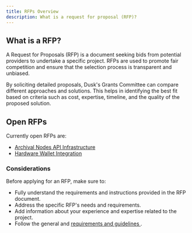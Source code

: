 ```yaml
---
title: RFPs Overview
description: What is a request for proposal (RFP)?
---
```


## What is a RFP?
A Request for Proposals (RFP) is a document seeking bids from potential providers to undertake a specific project. RFPs are used to promote fair competition and ensure that the selection process is transparent and unbiased.

By soliciting detailed proposals, Dusk's Grants Committee can compare different approaches and solutions. This helps in identifying the best fit based on criteria such as cost, expertise, timeline, and the quality of the proposed solution.

## Open RFPs

Currently open RFPs are:
- [Archival Nodes API Infrastructure](/grants/rfps/archival-node)
- [Hardware Wallet Integration](/grants/rfps/hardware-wallet)

### Considerations

Before applying for an RFP, make sure to:
- Fully understand the requirements and instructions provided in the RFP document.
- Address the specific RFP's needs and requirements.
- Add information about your experience and expertise related to the project.
- Follow the general and <a href="http://docs.dusk.network/grants/#selection-process" target="_blank"> requirements and guidelines </a>.

